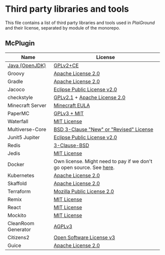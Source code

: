 # Third party libraries and tools

This file contains a list of third party libraries and tools used in _PlaiGround_ and their license, separated by module of the monorepo.

## McPlugin

| Name                                        | License                                                                                                                                                      |
| ------------------------------------------- | ------------------------------------------------------------------------------------------------------------------------------------------------------------ |
| [Java (OpenJDK)](https://adoptopenjdk.net/) | [GPLv2+CE](https://adoptopenjdk.net/about.html)                                                                                                              |
| Groovy                                      | [Apache License 2.0](https://github.com/apache/groovy/blob/master/LICENSE)                                                                                   |
| Gradle                                      | [Apache License 2.0](https://github.com/gradle/gradle/blob/master/LICENSE)                                                                                   |
| Jacoco                                      | [Eclipse Public License v2.0](https://www.jacoco.org/jacoco/trunk/doc/license.html)                                                                          |
| checkstyle                                  | [GPLv2.1](https://github.com/checkstyle/checkstyle/blob/master/LICENSE) + [Apache License 2.0](https://github.com/checkstyle/checkstyle/blob/master/LICENSE) |
| Minecraft Server                            | [Minecraft EULA](https://account.mojang.com/documents/minecraft_eula)                                                                                        |
| PaperMC                                     | [GPLv3 + MIT](https://github.com/PaperMC/Paper/blob/master/LICENSE.md)                                                                                       |
| Waterfall                                   | [MIT License](https://github.com/PaperMC/Waterfall/blob/master/LICENSE.txt)                                                                                  |
| Multiverse-Core                             | [BSD 3-Clause "New" or "Revised" License](https://github.com/Multiverse/Multiverse-Core/blob/main/LICENSE.md)                                                |
| Junit5 Jupiter                              | [Eclipse Public License v2.0](https://github.com/junit-team/junit5/blob/main/LICENSE.md)                                                                     |
| Redis                                       | [3-Clause-BSD](https://opensource.org/licenses/BSD-3-Clause)                                                                                                 |
| Jedis                                       | [MIT License](https://github.com/redis/jedis/blob/master/LICENSE.txt)                                                                                        |
| Docker                                      | Own license. Might need to pay if we don't go open source. See [here](https://www.docker.com/pricing/faq).                                                   |
| Kubernetes                                  | [Apache License 2.0](https://github.com/kubernetes/kubernetes/blob/master/LICENSE)                                                                           |
| Skaffold                                    | [Apache License 2.0](https://github.com/GoogleContainerTools/skaffold/blob/main/LICENSE)                                                                     |
| Terraform                                   | [Mozilla Public License 2.0](https://github.com/hashicorp/terraform/blob/main/LICENSE)                                                                       |
| Remix                                       | [MIT License](https://github.com/remix-run/remix/blob/main/LICENSE.md)                                                                                       |
| React                                       | [MIT License](https://github.com/facebook/react/blob/main/LICENSE)                                                                                           |
| Mockito                                     | [MIT License](https://github.com/mockito/mockito/blob/main/LICENSE)                                                                                          |
| CleanRoom Generator                         | [AGPLv3](https://github.com/nvx/CleanroomGenerator/blob/master/LICENSE)                                                                                      |
| Citizens2                                   | [Open Software License v3](https://github.com/CitizensDev/Citizens2/blob/master/LICENSE)                                                                     |
| Guice                                       | [Apache License 2.0](https://github.com/google/guice)                                                                                                        |